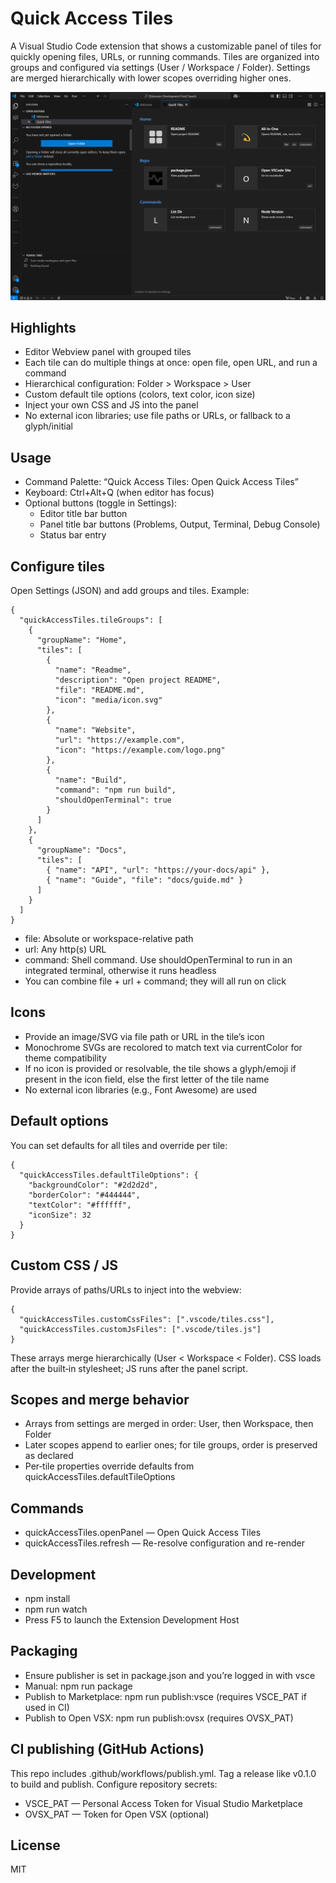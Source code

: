# Quick Access Tiles

A Visual Studio Code extension that shows a customizable panel of tiles for quickly opening files, URLs, or running commands. Tiles are organized into groups and configured via settings (User / Workspace / Folder). Settings are merged hierarchically with lower scopes overriding higher ones.

![Screenshot](https://github.com/dmitribatulin/quick-access-extension/blob/main/doc/Screenshot.png?raw=true)

## Highlights

- Editor Webview panel with grouped tiles
- Each tile can do multiple things at once: open file, open URL, and run a command
- Hierarchical configuration: Folder > Workspace > User
- Custom default tile options (colors, text color, icon size)
- Inject your own CSS and JS into the panel
- No external icon libraries; use file paths or URLs, or fallback to a glyph/initial

## Usage

- Command Palette: “Quick Access Tiles: Open Quick Access Tiles”
- Keyboard: Ctrl+Alt+Q (when editor has focus)
- Optional buttons (toggle in Settings):
  - Editor title bar button
  - Panel title bar buttons (Problems, Output, Terminal, Debug Console)
  - Status bar entry

## Configure tiles

Open Settings (JSON) and add groups and tiles. Example:

```jsonc
{
  "quickAccessTiles.tileGroups": [
    {
      "groupName": "Home",
      "tiles": [
        {
          "name": "Readme",
          "description": "Open project README",
          "file": "README.md",
          "icon": "media/icon.svg"
        },
        {
          "name": "Website",
          "url": "https://example.com",
          "icon": "https://example.com/logo.png"
        },
        {
          "name": "Build",
          "command": "npm run build",
          "shouldOpenTerminal": true
        }
      ]
    },
    {
      "groupName": "Docs",
      "tiles": [
        { "name": "API", "url": "https://your-docs/api" },
        { "name": "Guide", "file": "docs/guide.md" }
      ]
    }
  ]
}
```

- file: Absolute or workspace-relative path
- url: Any http(s) URL
- command: Shell command. Use shouldOpenTerminal to run in an integrated terminal, otherwise it runs headless
- You can combine file + url + command; they will all run on click

## Icons

- Provide an image/SVG via file path or URL in the tile’s icon
- Monochrome SVGs are recolored to match text via currentColor for theme compatibility
- If no icon is provided or resolvable, the tile shows a glyph/emoji if present in the icon field, else the first letter of the tile name
- No external icon libraries (e.g., Font Awesome) are used

## Default options

You can set defaults for all tiles and override per tile:

```jsonc
{
  "quickAccessTiles.defaultTileOptions": {
    "backgroundColor": "#2d2d2d",
    "borderColor": "#444444",
    "textColor": "#ffffff",
    "iconSize": 32
  }
}
```

## Custom CSS / JS

Provide arrays of paths/URLs to inject into the webview:

```jsonc
{
  "quickAccessTiles.customCssFiles": [".vscode/tiles.css"],
  "quickAccessTiles.customJsFiles": [".vscode/tiles.js"]
}
```

These arrays merge hierarchically (User < Workspace < Folder). CSS loads after the built‑in stylesheet; JS runs after the panel script.

## Scopes and merge behavior

- Arrays from settings are merged in order: User, then Workspace, then Folder
- Later scopes append to earlier ones; for tile groups, order is preserved as declared
- Per‑tile properties override defaults from quickAccessTiles.defaultTileOptions

## Commands

- quickAccessTiles.openPanel — Open Quick Access Tiles
- quickAccessTiles.refresh — Re-resolve configuration and re-render

## Development

- npm install
- npm run watch
- Press F5 to launch the Extension Development Host

## Packaging

- Ensure publisher is set in package.json and you’re logged in with vsce
- Manual: npm run package
- Publish to Marketplace: npm run publish:vsce (requires VSCE_PAT if used in CI)
- Publish to Open VSX: npm run publish:ovsx (requires OVSX_PAT)

## CI publishing (GitHub Actions)

This repo includes .github/workflows/publish.yml. Tag a release like v0.1.0 to build and publish. Configure repository secrets:

- VSCE_PAT — Personal Access Token for Visual Studio Marketplace
- OVSX_PAT — Token for Open VSX (optional)

## License

MIT
